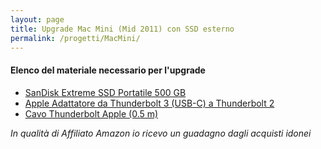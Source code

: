 ```yaml
---
layout: page
title: Upgrade Mac Mini (Mid 2011) con SSD esterno
permalink: /progetti/MacMini/
---
```

  
  
#### Elenco del materiale necessario per l'upgrade
  
  
  
* [SanDisk Extreme SSD Portatile 500 GB](https://amzn.to/2Mgch1b)
* [Apple Adattatore da Thunderbolt 3 (USB-C) a Thunderbolt 2](https://amzn.to/2T207LZ)
* [Cavo Thunderbolt Apple (0.5 m)](https://amzn.to/2FOBTB5)
  
  
  
  
*In qualità di Affiliato Amazon io ricevo un guadagno dagli acquisti idonei*
